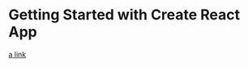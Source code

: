 # Getting Started with Create React App
[a link](https://github.com/user/repo/blob/branch/other_file.md)
